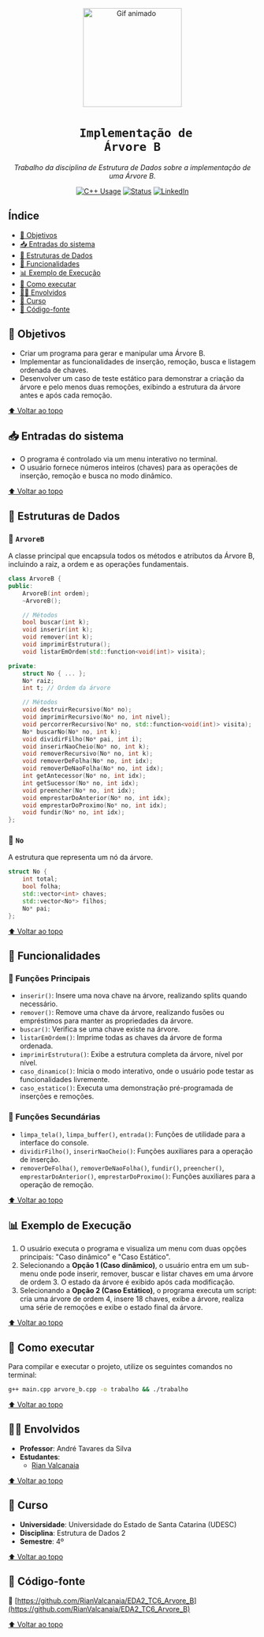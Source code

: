 <div align="center" id="topo">

<img src="https://media.giphy.com/media/iIqmM5tTjmpOB9mpbn/giphy.gif" width="200px" alt="Gif animado"/>

# <code><strong> Implementação de Árvore B</strong></code>

<em>Trabalho da disciplina de Estrutura de Dados sobre a implementação de uma Árvore B.</em>

[![C++ Usage](https://img.shields.io/badge/C%2B%2B-100%25-blue?style=for-the-badge&logo=c%2B%2B)]()
[![Status](https://img.shields.io/badge/Status-Concluído-green?style=for-the-badge)]()
[![LinkedIn](https://img.shields.io/badge/LinkedIn-Visite%20meu%20perfil-blue?style=for-the-badge&logo=linkedin)](https://www.linkedin.com/in/rian-carlos-valcanaia-b2b487168/)

</div>


## Índice

- [📌 Objetivos](#-objetivos)
- [📥 Entradas do sistema](#-entradas-do-sistema)
- [🧱 Estruturas de Dados](#-estruturas-de-dados)
- [🧰 Funcionalidades](#-funcionalidades)
- [📊 Exemplo de Execução](#-exemplo-de-execução)
- [📂 Como executar](#-como-executar)
- [👨‍🏫 Envolvidos](#-envolvidos)
- [📅 Curso](#-curso)
- [📄 Código-fonte](#-código-fonte)

## 📌 Objetivos
* Criar um programa para gerar e manipular uma Árvore B.
* Implementar as funcionalidades de inserção, remoção, busca e listagem ordenada de chaves.
* Desenvolver um caso de teste estático para demonstrar a criação da árvore e pelo menos duas remoções, exibindo a estrutura da árvore antes e após cada remoção.

[⬆ Voltar ao topo](#topo)

## 📥 Entradas do sistema
* O programa é controlado via um menu interativo no terminal.
* O usuário fornece números inteiros (chaves) para as operações de inserção, remoção e busca no modo dinâmico.

[⬆ Voltar ao topo](#topo)

## 🧱 Estruturas de Dados
### 🔸 `ArvoreB`
A classe principal que encapsula todos os métodos e atributos da Árvore B, incluindo a raiz, a ordem e as operações fundamentais.
```cpp
class ArvoreB {
public:
    ArvoreB(int ordem);
    ~ArvoreB();

    // Métodos
    bool buscar(int k);
    void inserir(int k);
    void remover(int k);
    void imprimirEstrutura();
    void listarEmOrdem(std::function<void(int)> visita);

private:
    struct No { ... };
    No* raiz;
    int t; // Ordem da árvore

    // Métodos
    void destruirRecursivo(No* no);
    void imprimirRecursivo(No* no, int nivel);
    void percorrerRecursivo(No* no, std::function<void(int)> visita);
    No* buscarNo(No* no, int k);
    void dividirFilho(No* pai, int i);
    void inserirNaoCheio(No* no, int k);
    void removerRecursivo(No* no, int k);
    void removerDeFolha(No* no, int idx);
    void removerDeNaoFolha(No* no, int idx);
    int getAntecessor(No* no, int idx);
    int getSucessor(No* no, int idx);
    void preencher(No* no, int idx);
    void emprestarDoAnterior(No* no, int idx);
    void emprestarDoProximo(No* no, int idx);
    void fundir(No* no, int idx);
};
```

### 🔸 `No`
A estrutura que representa um nó da árvore.
```cpp
struct No {
    int total;
    bool folha;
    std::vector<int> chaves;
    std::vector<No*> filhos;
    No* pai;
};
```

[⬆ Voltar ao topo](#topo)

## 🧰 Funcionalidades

### 🔹 Funções Principais
* `inserir()`: Insere uma nova chave na árvore, realizando splits quando necessário.
* `remover()`: Remove uma chave da árvore, realizando fusões ou empréstimos para manter as propriedades da árvore.
* `buscar()`: Verifica se uma chave existe na árvore.
* `listarEmOrdem()`: Imprime todas as chaves da árvore de forma ordenada.
* `imprimirEstrutura()`: Exibe a estrutura completa da árvore, nível por nível.
* `caso_dinamico()`: Inicia o modo interativo, onde o usuário pode testar as funcionalidades livremente.
* `caso_estatico()`: Executa uma demonstração pré-programada de inserções e remoções.

### 🔸 Funções Secundárias
* `limpa_tela()`, `limpa_buffer()`, `entrada()`: Funções de utilidade para a interface do console.
* `dividirFilho()`, `inserirNaoCheio()`: Funções auxiliares para a operação de inserção.
* `removerDeFolha()`, `removerDeNaoFolha()`, `fundir()`, `preencher()`, `emprestarDoAnterior()`, `emprestarDoProximo()`: Funções auxiliares para a operação de remoção.

[⬆ Voltar ao topo](#topo)

## 📊 Exemplo de Execução
1.  O usuário executa o programa e visualiza um menu com duas opções principais: "Caso dinâmico" e "Caso Estático".
2.  Selecionando a **Opção 1 (Caso dinâmico)**, o usuário entra em um sub-menu onde pode inserir, remover, buscar e listar chaves em uma árvore de ordem 3. O estado da árvore é exibido após cada modificação.
3.  Selecionando a **Opção 2 (Caso Estático)**, o programa executa um script: cria uma árvore de ordem 4, insere 18 chaves, exibe a árvore, realiza uma série de remoções e exibe o estado final da árvore.

[⬆ Voltar ao topo](#topo)

## 📂 Como executar
Para compilar e executar o projeto, utilize os seguintes comandos no terminal:
```bash
g++ main.cpp arvore_b.cpp -o trabalho && ./trabalho
```

[⬆ Voltar ao topo](#topo)

## 👨‍🏫 Envolvidos
* **Professor**: André Tavares da Silva
* **Estudantes**:
  * [Rian Valcanaia](https://github.com/RianValcanaia)

[⬆ Voltar ao topo](#topo)

## 📅 Curso

* **Universidade**: Universidade do Estado de Santa Catarina (UDESC)
* **Disciplina**: Estrutura de Dados 2
* **Semestre**: 4º

[⬆ Voltar ao topo](#topo)

## 📄 Código-fonte

🔗 [https://github.com/RianValcanaia/EDA2_TC6_Arvore_B](https://github.com/RianValcanaia/EDA2_TC6_Arvore_B)

[⬆ Voltar ao topo](#topo)
